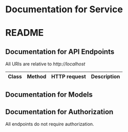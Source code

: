 # Documentation for Service

# README

<a name="documentation-for-api-endpoints"></a>
## Documentation for API Endpoints

All URIs are relative to *http://localhost*

| Class | Method | HTTP request | Description |
|------------ | ------------- | ------------- | -------------|


<a name="documentation-for-models"></a>
## Documentation for Models



<a name="documentation-for-authorization"></a>
## Documentation for Authorization

All endpoints do not require authorization.
